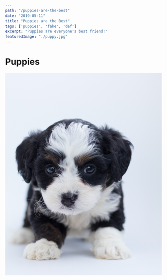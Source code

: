 ```yaml
---
path: "/puppies-are-the-best"
date: "2019-05-11"
title: "Puppies are the Best"
tags: ['puppies', 'fake', 'def']
excerpt: "Puppies are everyone's best friend!"
featuredImage: "./puppy.jpg"
---
```


# Puppies

![puppy](./puppy.jpg)